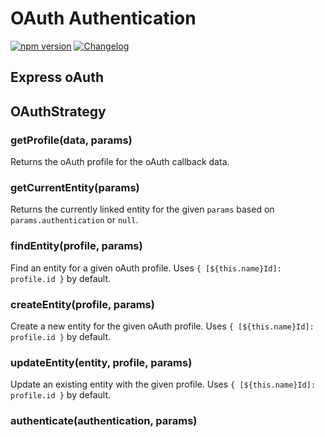 # OAuth Authentication

[![npm version](https://img.shields.io/npm/v/@feathersjs/authentication-oauth.png?style=flat-square)](https://www.npmjs.com/package/@feathersjs/authentication-oauth)
[![Changelog](https://img.shields.io/badge/changelog-.md-blue.png?style=flat-square)](https://github.com/feathersjs/feathers/blob/master/packages/authentication-oauth/CHANGELOG.md)

## Express oAuth



## OAuthStrategy

### getProfile(data, params)

Returns the oAuth profile for the oAuth callback data.

### getCurrentEntity(params)

Returns the currently linked entity for the given `params` based on `params.authentication` or `null`.

### findEntity(profile, params)

Find an entity for a given oAuth profile. Uses `{ [${this.name}Id]: profile.id }` by default.

### createEntity(profile, params)

Create a new entity for the given oAuth profile. Uses `{ [${this.name}Id]: profile.id }` by default.

### updateEntity(entity, profile, params)

Update an existing entity with the given profile. Uses `{ [${this.name}Id]: profile.id }` by default.

### authenticate(authentication, params)


